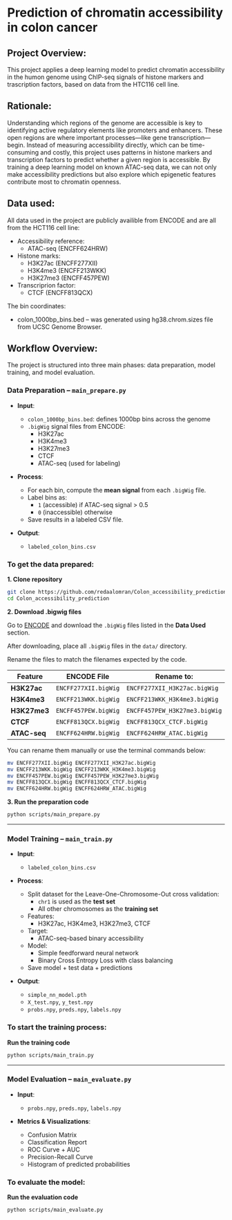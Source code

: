 # Prediction of chromatin accessibility in colon cancer

## Project Overview:
This project applies a deep learning model to predict chromatin accessibility in the humon genome using ChIP-seq signals of histone markers and trascription factors, based on data from the HTC116 cell line.

## Rationale:
Understanding which regions of the genome are accessible is key to identifying active regulatory elements like promoters and enhancers. These open regions are where important processes—like gene transcription—begin. Instead of measuring accessibility directly, which can be time-consuming and costly, this project uses patterns in histone markers and transcription factors to predict whether a given region is accessible. By training a deep learning model on known ATAC-seq data, we can not only make accessibility predictions but also explore which epigenetic features contribute most to chromatin openness.

## Data used:
All data used in the project are publicly availible from ENCODE and are all from the HCT116 cell line:
- Accessibility reference:
  - ATAC-seq (ENCFF624HRW)
- Histone marks:
  - H3K27ac (ENCFF277XII)
  - H3K4me3 (ENCFF213WKK)
  - H3K27me3 (ENCFF457PEW)
- Transcriprion factor:
  - CTCF (ENCFF813QCX)

The bin coordinates:
- colon_1000bp_bins.bed –  was generated using hg38.chrom.sizes file from UCSC Genome Browser.

## Workflow Overview:
The project is structured into three main phases: data preparation, model training, and model evaluation.

### Data Preparation – `main_prepare.py`

- **Input**:
  - `colon_1000bp_bins.bed`: defines 1000bp bins across the genome
  - `.bigWig` signal files from ENCODE:
    - H3K27ac
    - H3K4me3
    - H3K27me3
    - CTCF
    - ATAC-seq (used for labeling)

- **Process**:
  - For each bin, compute the **mean signal** from each `.bigWig` file.
  - Label bins as:
    - `1` (accessible) if ATAC-seq signal > 0.5
    - `0` (inaccessible) otherwise
  - Save results in a labeled CSV file.

- **Output**:
  - `labeled_colon_bins.csv`
 
### To get the data prepared:

**1. Clone repository**
```bash
git clone https://github.com/redaalomran/Colon_accessibility_prediction.git
cd Colon_accessibility_prediction
```

**2. Download .bigwig files**

Go to [ENCODE](https://www.encodeproject.org/) and download the `.bigWig` files listed in the **Data Used** section.

After downloading, place all `.bigWig` files in the `data/` directory.

Rename the files to match the filenames expected by the code.

| Feature          | ENCODE File     | Rename to:                        |
|------------------|----------------------|-----------------------------------|
| **H3K27ac**      | `ENCFF277XII.bigWig` | `ENCFF277XII_H3K27ac.bigWig`      |
| **H3K4me3**      | `ENCFF213WKK.bigWig` | `ENCFF213WKK_H3K4me3.bigWig`      |
| **H3K27me3**     | `ENCFF457PEW.bigWig` | `ENCFF457PEW_H3K27me3.bigWig`     |
| **CTCF**         | `ENCFF813QCX.bigWig` | `ENCFF813QCX_CTCF.bigWig`         |
| **ATAC-seq**     | `ENCFF624HRW.bigWig` | `ENCFF624HRW_ATAC.bigWig`         |

You can rename them manually or use the terminal commands below:

```bash
mv ENCFF277XII.bigWig ENCFF277XII_H3K27ac.bigWig
mv ENCFF213WKK.bigWig ENCFF213WKK_H3K4me3.bigWig
mv ENCFF457PEW.bigWig ENCFF457PEW_H3K27me3.bigWig
mv ENCFF813QCX.bigWig ENCFF813QCX_CTCF.bigWig
mv ENCFF624HRW.bigWig ENCFF624HRW_ATAC.bigWig
```

**3. Run the preparation code**

```bash
python scripts/main_prepare.py
```
---
### Model Training – `main_train.py`

- **Input**:
  - `labeled_colon_bins.csv`

- **Process**:
  - Split dataset for the Leave-One-Chromosome-Out cross validation:
    - `chr1` is used as the **test set**
    - All other chromosomes as the **training set**
  - Features:
    - H3K27ac, H3K4me3, H3K27me3, CTCF
  - Target:
    - ATAC-seq-based binary accessibility
  - Model:
    - Simple feedforward neural network
    - Binary Cross Entropy Loss with class balancing
  - Save model + test data + predictions

- **Output**:
  - `simple_nn_model.pth`
  - `X_test.npy`, `y_test.npy`
  - `probs.npy`, `preds.npy`, `labels.npy`

### To start the training process:
**Run the training code**
```bash
python scripts/main_train.py
```
---
### Model Evaluation – `main_evaluate.py`

- **Input**:
  - `probs.npy`, `preds.npy`, `labels.npy`

- **Metrics & Visualizations**:
  - Confusion Matrix
  - Classification Report
  - ROC Curve + AUC
  - Precision-Recall Curve
  - Histogram of predicted probabilities

### To evaluate the model:
**Run the evaluation code**
```bash
python scripts/main_evaluate.py
```
